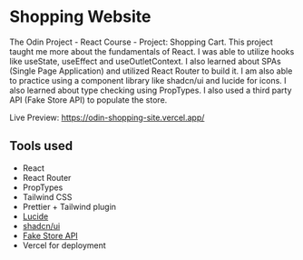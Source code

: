 # Shopping Website

The Odin Project - React Course - Project: Shopping Cart. This project taught me more about the fundamentals of React. I was able to utilize hooks like useState, useEffect and useOutletContext. I also learned about SPAs (Single Page Application) and utilized React Router to build it. I am also able to practice using a component library like shadcn/ui and lucide for icons. I also learned about type checking using PropTypes. I also used a third party API (Fake Store API) to populate the store.

Live Preview: https://odin-shopping-site.vercel.app/

## Tools used

- React
- React Router
- PropTypes
- Tailwind CSS
- Prettier + Tailwind plugin
- [Lucide](https://lucide.dev/)
- [shadcn/ui](https://ui.shadcn.com/)
- [Fake Store API](https://fakestoreapi.com/)
- Vercel for deployment
